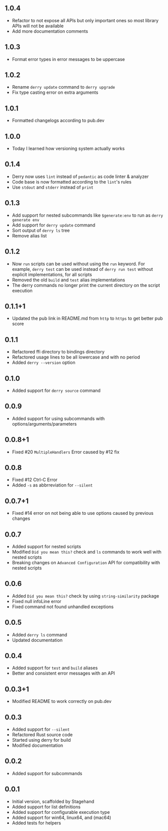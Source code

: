 ## 1.0.4

- Refactor to not expose all APIs but only important ones so most library APIs will not be available
- Add more documentation comments

## 1.0.3

- Format error types in error messages to be uppercase

## 1.0.2

- Rename `derry update` command to `derry upgrade`
- Fix type casting error on extra arguments

## 1.0.1

- Formatted changelogs according to pub.dev

## 1.0.0

- Today I learned how versioning system actually works

## 0.1.4

- Derry now uses `lint` instead of `pedantic` as code linter & analyzer
- Code base is now formatted according to the `lint`'s rules
- Use `stdout` and `stderr` instead of `print`

## 0.1.3

- Add support for nested subcommands like `$generate:env` to run as `derry generate env`
- Add support for `derry update` command
- Sort output of `derry ls` tree
- Remove alias list

## 0.1.2

- Now `run` scripts can be used without using the `run` keyword. For example, `derry test` can be used instead of `derry run test` without explicit implementations, for all scripts
- Removed the old `build` and `test` alias implementations
- The derry commands no longer print the current directory on the script execution

## 0.1.1+1

- Updated the pub link in README.md from `http` to `https` to get better pub score

## 0.1.1

- Refactored ffi directory to bindings directory
- Refactored usage lines to be all lowercase and with no period
- Added `derry --version` option

## 0.1.0

- Added support for `derry source` command

## 0.0.9

- Added support for using subcommands with options/arguments/parameters

## 0.0.8+1

- Fixed #20 `MultipleHandlers` Error caused by #12 fix

## 0.0.8

- Fixed #12 Ctrl-C Error
- Added `-s` as abbrreviation for `--silent`

## 0.0.7+1

- Fixed #14 error on not being able to use options caused by previous changes

## 0.0.7

- Added support for nested scripts
- Modified `Did you mean this?` check and `ls` commands to work well with nested scripts
- Breaking changes on `Advanced Configuration` API for compatibility with nested scripts

## 0.0.6

- Added `Did you mean this?` check by using `string-similarity` package
- Fixed null infoLine error
- Fixed command not found unhandled exceptions

## 0.0.5

- Added `derry ls` command
- Updated documentation

## 0.0.4

- Added support for `test` and `build` aliases
- Better and consistent error messages with an API

## 0.0.3+1

- Modified README to work correctly on pub.dev

## 0.0.3

- Added support for `--silent`
- Refactored Rust source code
- Started using derry for build
- Modified documentation

## 0.0.2

- Added support for subcommands

## 0.0.1

- Initial version, scaffolded by Stagehand
- Added support for list definitions
- Added support for configurable execution type
- Added support for win64, linux64, and (mac64)
- Added tests for helpers
